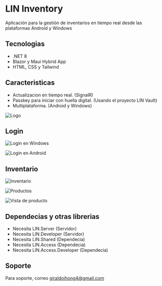 # LIN Inventory

Aplicación para la gestión de inventarios en tiempo real desde las plataformas Android y Windows

## Tecnologias

- .NET 8
- Blazor y Maui Hybrid App
- HTML, CSS y Tailwind


## Caracteristicas

- Actualizacion en tiempo real. (SignalR)
- Passkey para iniciar con huella digital. (Usando el proyecto LIN Vault) 
- Multiplataforma. (Android y Windows)


![Logo](https://lh3.googleusercontent.com/pw/AIL4fc8NiweYwEP0iUU37C5mTRvZcampJqcRY41-MIgVlhY__bG7JpK7novOR6dUeaUSCeUW71HtAFvJe7QIV52DRUsfkjjn-9GElfq3ZwmyVs5VSgkuv_SVqCqD-xKq6HmszdHbhFAfL_IgKN_NfYORxnvm1HcG0l7NdeqsulBf5FOTl_GL2DF_K3iB2OiTpIh_jcQnpoJB2tA1e6iOFBdVBJe4A6zFXsAJrE373KUIBpbfFnFArTEnE9am0T5lJt5pHBTCP9x3pNDJ-sOekOgXaKm1hCay4MW4akZCLTpNK4zv_EGDWnq4UxHfRPVxIVCnUBo3xlmq2PjUPlKImX6DClctSFQLAE9_Itd8_tM69CB1xZBHzLbij2jh7xnBRJDIolY8yj0UzXbMNQZ9thmWhcG4bGmbiD8dBwZSJX_30tuDLAlQzIDDb0fkV5KfUCPcCK4ZQ-nQ8pm-ykjdZfkWGnkDqP4CN9tDDmltkLmYNXQACI8m-LcZlD4M7SCIHsGDSUfbBWrzF7xUqpF-iOLgjvD3APFmp3mvAMtsCv0PD1lr_i5riTSCzfb_BCQaKo1LA1INGyHrJEf8SIyjUpIyhOF5jZFfR8bfz_To2WvsasALi1KX8175fbu2dCBsnUXK4zvWIvR8WSpZKkeutICJIN0lCMH4ecAt4AYTO2VZYEVkPR4_BWQKSWskhc1kyNW1nleK6OZOoan-af5izUT3cfYUXcx7QXZOLo58-ULGFrltoMJejTTxwQvHe7HWLRAb_Ml9f6OoYeStmt7C4FhSyDeiFJuqTs-CZmFFdSJ5J73cV9iu79X7Tk5K4B6Iy4fMIsaMBmkUH7322G_CplA5sIDvxmARES1aFHDXqWGtnUlKo1jaVyLPch7EXpHrtsOqplBhVgOoKtgTMKBBa2IMGHXGrso=w512-h512-s-no?authuser=0)


## Login

![Login en Windows](./Img/Login.png)

![Login en Android](./Img/LoginMobile.jpg)


## Inventario

![Inventario](./Img/Inventory.jpg)

![Productos](./Img/Products.jpg)

![Vista de producto](./Img/ProductView.jpg)


## Dependecias y otras librerias

- Necesita LIN.Server (Servidor)
- Necesita LIN.Developer (Servidor)
- Necesita LIN.Shared (Dependecia)
- Necesita LIN.Access (Dependecia)
- Necesita LIN.Access.Developer (Dependecia)

## Soporte

Para soporte, correo giraldojhong4@gmail.com

